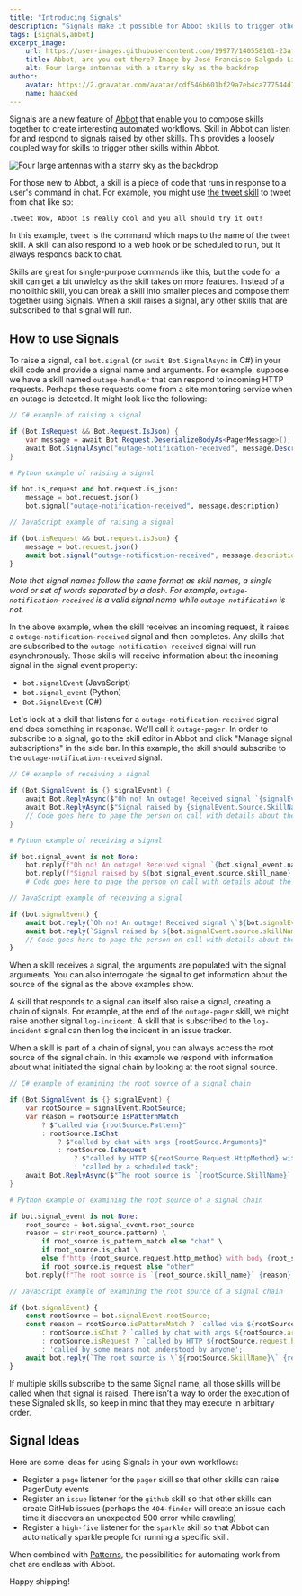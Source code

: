 ```yaml
---
title: "Introducing Signals"
description: "Signals make it possible for Abbot skills to trigger other Abbot skills."
tags: [signals,abbot]
excerpt_image:
    url: https://user-images.githubusercontent.com/19977/140558101-23af87e2-3910-4962-bf3f-331f3950529b.jpeg
    title: Abbot, are you out there? Image by José Francisco Salgado Licensed under CC BY 3.0 https://creativecommons.org/licenses/by/3.0/deed.en
    alt: Four large antennas with a starry sky as the backdrop
author:
    avatar: https://2.gravatar.com/avatar/cdf546b601bf29a7eb4ca777544d11cd?s=160
    name: haacked
---
```


Signals are a new feature of [Abbot](https://ab.bot/) that enable you to compose skills together to create interesting automated workflows. Skill in Abbot can listen for and respond to signals raised by other skills. This provides a loosely coupled way for skills to trigger other skills within Abbot.

![Four large antennas with a starry sky as the backdrop](https://user-images.githubusercontent.com/19977/140558101-23af87e2-3910-4962-bf3f-331f3950529b.jpeg "Abbot, are you out there? Image by José Francisco Salgado Licensed under CC BY 3.0 https://creativecommons.org/licenses/by/3.0/deed.en")

For those new to Abbot, a skill is a piece of code that runs in response to a user's command in chat. For example, you might use [the tweet skill](https://blog.ab.bot/archive/2021/07/27/tweet-from-chat/) to tweet from chat like so:

```bash
.tweet Wow, Abbot is really cool and you all should try it out!
```

In this example, `tweet` is the command which maps to the name of the `tweet` skill. A skill can also respond to a web hook or be scheduled to run, but it always responds back to chat.

Skills are great for single-purpose commands like this, but the code for a skill can get a bit unwieldy as the skill takes on more features. Instead of a monolithic skill, you can break a skill into smaller pieces and compose them together using Signals. When a skill raises a signal, any other skills that are subscribed to that signal will run.

## How to use Signals

To raise a signal, call `bot.signal` (or `await Bot.SignalAsync` in C#) in your skill code and provide a signal name and arguments. For example, suppose we have a skill named `outage-handler` that can respond to incoming HTTP requests. Perhaps these requests come from a site monitoring service when an outage is detected. It might look like the following:

```csharp
// C# example of raising a signal

if (Bot.IsRequest && Bot.Request.IsJson) {
    var message = await Bot.Request.DeserializeBodyAs<PagerMessage>();
    await Bot.SignalAsync("outage-notification-received", message.Description);
}
```

```python
# Python example of raising a signal

if bot.is_request and bot.request.is_json:
    message = bot.request.json()
    bot.signal("outage-notification-received", message.description)
```

```js
// JavaScript example of raising a signal

if (bot.isRequest && bot.request.isJson) {
    message = bot.request.json()
    await bot.signal("outage-notification-received", message.description);
}
```

_Note that signal names follow the same format as skill names, a single word or set of words separated by a dash. For example, `outage-notification-received` is a valid signal name while `outage notification` is not._

In the above example, when the skill receives an incoming request, it raises a `outage-notification-received` signal and then completes. Any skills that are subscribed to the `outage-notification-received` signal will run asynchronously. Those skills will receive information about the incoming signal in the signal event property:

* `bot.signalEvent` (JavaScript)
* `bot.signal_event` (Python)
* `Bot.SignalEvent` (C#)

Let's look at a skill that listens for a `outage-notification-received` signal and does something in response. We'll call it `outage-pager`. In order to subscribe to a signal, go to the skill editor in Abbot and click "Manage signal subscriptions" in the side bar. In this example, the skill should subscribe to the `outage-notification-received` signal.

```csharp
// C# example of receiving a signal

if (Bot.SignalEvent is {} signalEvent) {
    await Bot.ReplyAsync($"Oh no! An outage! Received signal `{signalEvent.Name}` with arguments `{Bot.Arguments}.`");
    await Bot.ReplyAsync($"Signal raised by {signalEvent.Source.SkillName}.");
    // Code goes here to page the person on call with details about the incident.
}
```

```python
# Python example of receiving a signal

if bot.signal_event is not None:
    bot.reply(f"Oh no! An outage! Received signal `{bot.signal_event.name}` with arguments `{bot.args}`.")
    bot.reply(f"Signal raised by ${bot.signal_event.source.skill_name}.")
    # Code goes here to page the person on call with details about the incident.
```

```js
// JavaScript example of receiving a signal

if (bot.signalEvent) {
    await bot.reply(`Oh no! An outage! Received signal \`${bot.signalEvent.name}\` with arguments \`${bot.args}\`.`);
    await bot.reply(`Signal raised by ${bot.signalEvent.source.skillName}.`);
    // Code goes here to page the person on call with details about the incident.
}
```

When a skill receives a signal, the arguments are populated with the signal arguments. You can also interrogate the signal to get information about the source of the signal as the above examples show.

A skill that responds to a signal can itself also raise a signal, creating a chain of signals. For example, at the end of the `outage-pager` skill, we might raise another signal `log-incident`. A skill that is subscribed to the `log-incident` signal can then log the incident in an issue tracker.

When a skill is part of a chain of signal, you can always access the root source of the signal chain. In this example we respond with information about what initiated the signal chain by looking at the root signal source.

```csharp
// C# example of examining the root source of a signal chain

if (Bot.SignalEvent is {} signalEvent) {
    var rootSource = signalEvent.RootSource;
    var reason = rootSource.IsPatternMatch
        ? $"called via {rootSource.Pattern}"
        : rootSource.IsChat
            ? $"called by chat with args {rootSource.Arguments}"
            : rootSource.IsRequest
                ? $"called by HTTP ${rootSource.Request.HttpMethod} with body {rootSource.Request.RawBody}"
                : "called by a scheduled task";
    await Bot.ReplyAsync($"The root source is `{rootSource.SkillName}` {reason}.");
}
```

```python
# Python example of examining the root source of a signal chain

if bot.signal_event is not None:
    root_source = bot.signal_event.root_source
    reason = str(root_source.pattern) \
        if root_source.is_pattern_match else "chat" \
        if root_source.is_chat \
        else f"http {root_source.request.http_method} with body {root_source.request.raw_body}" \
        if root_source.is_request else "other"
    bot.reply(f"The root source is `{root_source.skill_name}` {reason}.")
```

```js
// JavaScript example of examining the root source of a signal chain

if (bot.signalEvent) {
    const rootSource = bot.signalEvent.rootSource;
    const reason = rootSource.isPatternMatch ? `called via ${rootSource.pattern}`
        : rootSource.isChat ? `called by chat with args ${rootSource.args}` 
        : rootSource.isRequest ? `called by HTTP ${rootSource.request.httpMethod} with body ${rootSource.request.rawBody}` 
        : 'called by some means not understood by anyone';
    await bot.reply(`The root source is \`${rootSource.SkillName}\` {reason}.`);
}
```

If multiple skills subscribe to the same Signal name, all those skills will be called when that signal is raised. There isn’t a way to order the execution of these Signaled skills, so keep in mind that they may execute in arbitrary order.

## Signal Ideas

Here are some ideas for using Signals in your own workflows:

* Register a `page` listener for the `pager` skill so that other skills can raise PagerDuty events
* Register an `issue` listener for the `github` skill so that other skills can create GitHub issues (perhaps the `404-finder` will create an issue each time it discovers an unexpected 500 error while crawling)
* Register a `high-five` listener for the `sparkle` skill so that Abbot can automatically sparkle people for running a specific skill.

When combined with [Patterns](https://blog.ab.bot/archive/2021/11/03/introducing-patterns/), the possibilities for automating work from chat are endless with Abbot.

Happy shipping!
